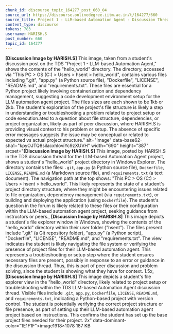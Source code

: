 ```yaml
---
chunk_id: discourse_topic_164277_post_660_04
source_url: https://discourse.onlinedegree.iitm.ac.in/t/164277/660
source_title: Project 1 - LLM-based Automation Agent - Discussion Thread [TDS Jan 2025]
content_type: discourse
tokens: 783
username: HARISH.S
post_number: 660
topic_id: 164277
---
```


**[Discussion Image by HARISH.S]** This image, taken from a student's discussion post on the TDS "Project 1 - LLM-based Automation Agent," shows the contents of the "hello_world" directory. The directory, accessed via "This PC > OS (C:) > Users > hsent > hello_world", contains various files including ".git", "app.py" (a Python source file), "Dockerfile", "LICENSE", "README.md", and "requirements.txt". These files are essential for a Python project likely involving containerization and dependency management, suggesting a code development environment setup for the LLM automation agent project. The files sizes are each shown to be 1kb or 2kb. The student's exploration of the project's file structure is likely a step in understanding or troubleshooting a problem related to project setup or code execution.ated to a question about file structure, dependencies, or project organization, likely as part of peer discussion, where HARISH.S is providing visual context to his problem or setup. The absence of specific error messages suggests the issue may be conceptual or related to expected vs actual project structure." alt="image" data-base62-sha1="kpyOJTQ8silacxhloviYc9zXUVH" width="690" height="387" srcset="**[Discussion Image by HARISH.S]** This image, posted by HARISH.S in the TDS discussion thread for the LLM-based Automation Agent project, shows a student's "hello_world" project directory in Windows Explorer. The directory contains the files: `.git`, `app.py` (a Python source file), `Dockerfile`, `LICENSE`, `README.md` (a Markdown source file), and `requirements.txt` (a text document). The navigation path at the top shows: "This PC > OS (C:) > Users > hsent > hello_world". This likely represents the state of a student's project directory structure, where they might be encountering issues related to file organization, dependency management (via `requirements.txt`), or building and deploying the application (using `Dockerfile`). The student's question in the forum is likely related to these files or their configuration within the LLM-based automation agent project, seeking guidance from instructors or peers., **[Discussion Image by HARISH.S]** This image depicts a student's file explorer window in Windows, showing the contents of the "hello_world" directory within their user folder ("hsent"). The files present include ".git" (a Git repository folder), "app.py" (a Python script), "Dockerfile", "LICENSE", "README.md", and "requirements.txt". The view indicates the student is likely navigating the file system or verifying the presence of project files for their LLM-based automation agent. This represents a troubleshooting or setup step where the student ensures necessary files are present, possibly in response to an error or guidance in the discussion thread. Thus, this is part of peer discussion and problem solving, since the student is showing what they have for context. 1.5x, **[Discussion Image by HARISH.S]** This image depicts a student's file explorer view in the "hello_world" directory, likely related to project setup or troubleshooting within the TDS LLM-based Automation Agent discussion thread. Visible files include `.git`, `app.py`, `Dockerfile`, `LICENSE`, `README.md`, and `requirements.txt`, indicating a Python-based project with version control. The student is potentially verifying the correct project structure or file presence, as part of setting up their LLM-based automation agent project based on instructions. This confirms the student has set up the base project files needed for their project. 2x" data-dominant-color="1E1F1F">image1918×1078 187 KB
